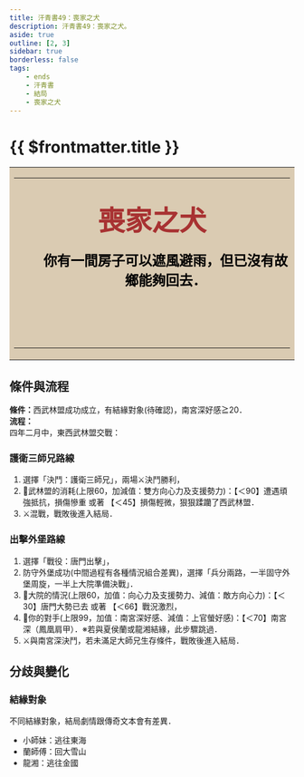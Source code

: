 ```yaml
---
title: 汗青書49：喪家之犬
description: 汗青書49：喪家之犬。
aside: true
outline: [2, 3]
sidebar: true
borderless: false
tags:
    - ends
    - 汗青書
    - 結局
    - 喪家之犬
---
```


# {{ $frontmatter.title }}

<table style="text-align:center;">
    <tr>
        <td WIDTH=565 BGCOLOR="#dacbb2">
            <hr><br>
            <font size="7" color="#a83232"><strong>&emsp;&emsp;喪家之犬&emsp;&emsp;</strong></font>
            <br>
            <br>
            <font size="5" color="000000">
            <strong>
            &emsp;&emsp;你有一間房子可以遮風避雨，但已沒有故<br>
            &emsp;&emsp;鄉能夠回去．<br>
            <br>
            <br>
            <br>
            </strong>
            </font>
            <hr>
        </td>
    </tr>
</table>

## 條件與流程

<b>條件：</b>西武林盟成功成立，有結緣對象(待確認)，南宮深好感≧20．<br>
<b>流程：</b><br>
四年二月中，東西武林盟交戰：

### 護衛三師兄路線

1. 選擇「決鬥：護衛三師兄」，兩場⚔️決鬥勝利，
2. 🎲武林盟的消耗(上限60，加減值：雙方向心力及支援勢力)：【＜90】遭遇頑強抵抗，損傷慘重 或著 【＜45】損傷輕微，狠狠蹂躪了西武林盟．
3. ⚔️混戰，戰敗後進入結局．

### 出擊外堡路線

1. 選擇「戰役：唐門出擊」，
2. 防守外堡成功(中間過程有各種情況組合差異)，選擇「兵分兩路，一半固守外堡周旋，一半上大院準備決戰」．
3. 🎲大院的情況(上限60，加值：向心力及支援勢力、減值：敵方向心力)：【＜30】唐門大勢已去 或著 【＜66】戰況激烈，
4. 🎲你的對手(上限99，加值：南宮深好感、減值：上官螢好感)：【＜70】南宮深（鳳凰肩甲）．※若與夏侯蘭或龍湘結緣，此步驟跳過．
5. ⚔️與南宮深決鬥，若未滿足大師兄生存條件，戰敗後進入結局．

## 分歧與變化

### 結緣對象
不同結緣對象，結局劇情跟傳奇文本會有差異．
+ 小師妹：逃往東海
+ 蘭師傅：回大雪山
+ 龍湘：逃往金國
